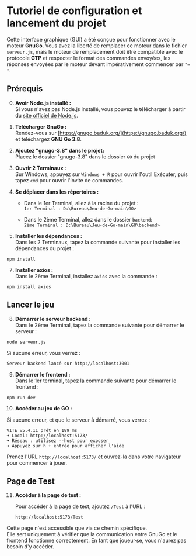 # Tutoriel de configuration et lancement du projet

Cette interface graphique (GUI) a été conçue pour fonctionner avec le moteur **GnuGo**. Vous avez la liberté de remplacer ce moteur dans le fichier `serveur.js`, mais le moteur de remplacement doit être compatible avec le protocole **GTP** et respecter le format des commandes envoyées, les réponses envoyées par le moteur devant impérativement commencer par `"= "`.

## Prérequis
0. **Avoir Node.js installé :**  
   Si vous n'avez pas Node.js installé, vous pouvez le télécharger à partir du [site officiel de Node.js](https://nodejs.org/).

1. **Télécharger GnuGo :**  
   Rendez-vous sur [https://gnugo.baduk.org/](https://gnugo.baduk.org/) et téléchargez **GNU Go 3.8**.

2. **Ajoutez "gnugo-3.8" dans le projet:**  
   Placez le dossier "gnugo-3.8" dans le dossier `GO` du projet

3. **Ouvrir 2 Terminaux :**  
   Sur Windows, appuyez sur `Windows + R` pour ouvrir l'outil Exécuter, puis tapez `cmd` pour ouvrir l'invite de commandes.

4. **Se déplacer dans les répertoires :**  
   - Dans le 1er Terminal, allez à la racine du projet :  
   `1er Terminal : D:\Bureau\Jeu-de-Go-main\GO>`

   - Dans le 2ème Terminal, allez dans le dossier `backend`:  
   `2ème Terminal : D:\Bureau\Jeu-de-Go-main\GO\backend>`

5. **Installer les dépendances :**  
   Dans les 2 Terminaux, tapez la commande suivante pour installer les dépendances du projet :  
```
npm install
```

7. **Installer axios :**  
   Dans le 2ème Terminal, installez `axios` avec la commande :  
```
npm install axios
```

## Lancer le jeu

8. **Démarrer le serveur backend :**  
   Dans le 2ème Terminal, tapez la commande suivante pour démarrer le serveur :  
```
node serveur.js
```
Si aucune erreur, vous verrez :  
```
Serveur backend lancé sur http://localhost:3001
```

9. **Démarrer le frontend :**  
   Dans le 1er terminal, tapez la commande suivante pour démarrer le frontend :  
```
npm run dev
```

10. **Accéder au jeu de GO :**

Si aucune erreur, et que le serveur à démarré, vous verrez :
```
VITE v5.4.11 prêt en 189 ms
➜ Local: http://localhost:5173/
➜ Réseau : utilisez --host pour exposer
➜ Appuyez sur h + entrée pour afficher l'aide
```
   Prenez l'URL `http://localhost:5173/` et ouvrez-la dans votre navigateur pour commencer à jouer.

## Page de Test

11. **Accéder à la page de test :**

    Pour accéder à la page de test, ajoutez `/Test` à l'URL :  
    ```
    http://localhost:5173/Test
    ```

Cette page n'est accessible que via ce chemin spécifique. <br> Elle sert uniquement à vérifier que la communication entre GnuGo et le frontend fonctionne correctement. En tant que joueur·se, vous n'aurez pas besoin d'y accéder.
